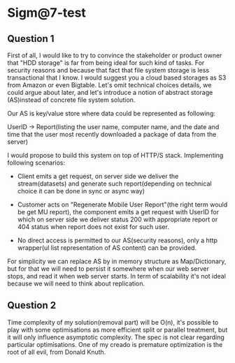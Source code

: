 # Sigm@7-test

## Question 1
First of all, I would like to try to convince the stakeholder or product owner that "HDD storage" is far from being ideal for such kind of tasks. For security reasons and because that fact that file system storage is less transactional that I know. I would suggest you a cloud based storages as S3 from Amazon or even Bigtable. Let's omit technical choices details, we could argue about later, and let's introduce a notion of abstract storage (AS)instead of concrete file system solution.


Our AS is key/value store where data could be represented as following:

UserID -> Report(listing the user name, computer name, and the date and time that the user most recently downloaded a package of data from the server)

I would propose to build this system on top of HTTP/S stack. Implementing following scenarios:

- Client emits a get request, on server side we deliver the stream(datasets) and generate such report(depending on technical choice it can be done in sync or async way)

- Customer acts on "Regenerate Mobile User Report"(the right term would be get MU report), the component emits a get request with UserID for which on server side we deliver status 200 with appropriate report or 404 status when report does not exist for such user.

- No direct access is permitted to our AS(security reasons), only a http wrapper(ul list representation of AS content) can be provided.

For simplicity we can replace AS by in memory structure as Map/Dictionary, but for that we will need to persist it somewhere when our web server stops, and read it when web server starts. In term of scalability it's not ideal because we will need to think about replication.

## Question 2

Time complexity of my solution(removal part) will be O(n), it's possible to play with some optimisations as more efficient split or parallel treatment, but it will only influence asymptotic complexity. The spec is not clear regarding particular optimisations. One of my creado is premature optimization is the root of all evil, from Donald Knuth.
